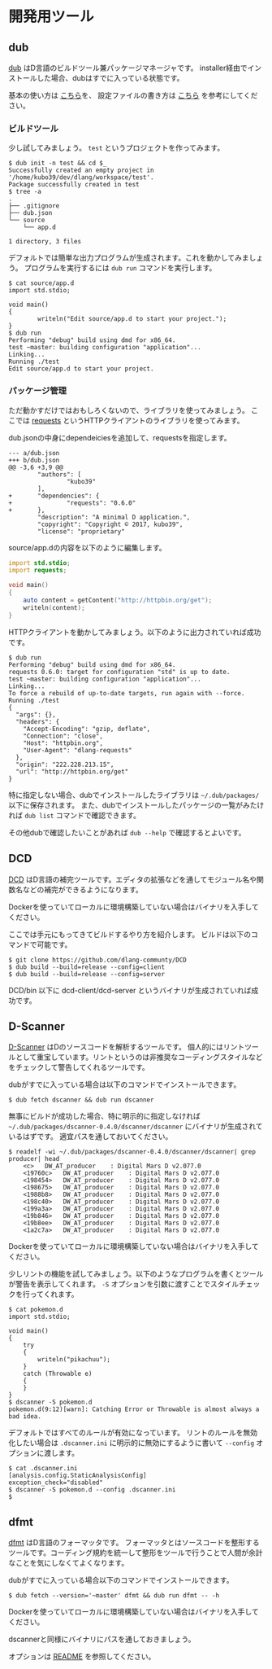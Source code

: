 # 開発用ツール

## dub

[dub](https://github.com/dlang/dub) はD言語のビルドツール兼パッケージマネージャです。
installer経由でインストールした場合、dubはすでに入っている状態です。

基本の使い方は [こちら](http://code.dlang.org/getting_started)を、 設定ファイルの書き方は [こちら](https://github.com/dlang/dub) を参考にしてください。

### ビルドツール

少し試してみましょう。 `test` というプロジェクトを作ってみます。

```console
$ dub init -n test && cd $_
Successfully created an empty project in '/home/kubo39/dev/dlang/workspace/test'.
Package successfully created in test
$ tree -a
.
├── .gitignore
├── dub.json
└── source
    └── app.d

1 directory, 3 files
```

デフォルトでは簡単な出力プログラムが生成されます。これを動かしてみましょう。
プログラムを実行するには `dub run` コマンドを実行します。

```console
$ cat source/app.d
import std.stdio;

void main()
{
        writeln("Edit source/app.d to start your project.");
}
$ dub run
Performing "debug" build using dmd for x86_64.
test ~master: building configuration "application"...
Linking...
Running ./test
Edit source/app.d to start your project.
```

### パッケージ管理

ただ動かすだけではおもしろくないので、ライブラリを使ってみましょう。
ここでは [requests](https://github.com/ikod/dlang-requests) というHTTPクライアントのライブラリを使ってみます。

dub.jsonの中身にdependeiciesを追加して、requestsを指定します。

```
--- a/dub.json
+++ b/dub.json
@@ -3,6 +3,9 @@
        "authors": [
                "kubo39"
        ],
+       "dependencies": {
+               "requests": "0.6.0"
+       },
        "description": "A minimal D application.",
        "copyright": "Copyright © 2017, kubo39",
        "license": "proprietary"
```

source/app.dの内容を以下のように編集します。

```d
import std.stdio;
import requests;

void main()
{
    auto content = getContent("http://httpbin.org/get");
    writeln(content);
}
```

HTTPクライアントを動かしてみましょう。以下のように出力されていれば成功です。

```console
$ dub run
Performing "debug" build using dmd for x86_64.
requests 0.6.0: target for configuration "std" is up to date.
test ~master: building configuration "application"...
Linking...
To force a rebuild of up-to-date targets, run again with --force.
Running ./test
{
  "args": {},
  "headers": {
    "Accept-Encoding": "gzip, deflate",
    "Connection": "close",
    "Host": "httpbin.org",
    "User-Agent": "dlang-requests"
  },
  "origin": "222.228.213.15",
  "url": "http://httpbin.org/get"
}
```

特に指定しない場合、dubでインストールしたライブラリは `~/.dub/packages/` 以下に保存されます。
また、dubでインストールしたパッケージの一覧がみたければ `dub list` コマンドで確認できます。

その他dubで確認したいことがあれば `dub --help` で確認するとよいです。

## DCD

[DCD](https://github.com/dlang-community/DCD) はD言語の補完ツールです。エディタの拡張などを通してモジュール名や関数名などの補完ができるようになります。

Dockerを使っていてローカルに環境構築していない場合はバイナリを入手してください。

ここでは手元にもってきてビルドするやり方を紹介します。
ビルドは以下のコマンドで可能です。

```console
$ git clone https://github.com/dlang-communty/DCD
$ dub build --build=release --config=client
$ dub build --build=release --config=server
```

DCD/bin 以下に dcd-client/dcd-server というバイナリが生成されていれば成功です。

## D-Scanner

[D-Scanner](https://github.com/dlang-community/D-Scanner/) はDのソースコードを解析するツールです。
個人的にはリントツールとして重宝しています。リントというのは非推奨なコーディングスタイルなどをチェックして警告してくれるツールです。

dubがすでに入っている場合は以下のコマンドでインストールできます。

```console
$ dub fetch dscanner && dub run dscanner
```

無事にビルドが成功した場合、特に明示的に指定しなければ `~/.dub/packages/dscanner-0.4.0/dscanner/dscanner` にバイナリが生成されているはずです。
適宜パスを通しておいてください。

```console
$ readelf -wi ~/.dub/packages/dscanner-0.4.0/dscanner/dscanner| grep producer| head
    <c>   DW_AT_producer    : Digital Mars D v2.077.0
    <19760c>   DW_AT_producer    : Digital Mars D v2.077.0
    <198454>   DW_AT_producer    : Digital Mars D v2.077.0
    <198675>   DW_AT_producer    : Digital Mars D v2.077.0
    <1988b8>   DW_AT_producer    : Digital Mars D v2.077.0
    <198c40>   DW_AT_producer    : Digital Mars D v2.077.0
    <199a3a>   DW_AT_producer    : Digital Mars D v2.077.0
    <19b846>   DW_AT_producer    : Digital Mars D v2.077.0
    <19b8ee>   DW_AT_producer    : Digital Mars D v2.077.0
    <1a2c7a>   DW_AT_producer    : Digital Mars D v2.077.0
```

Dockerを使っていてローカルに環境構築していない場合はバイナリを入手してください。

少しリントの機能を試してみましょう。以下のようなプログラムを書くとツールが警告を表示してくれます。
`-S` オプションを引数に渡すことでスタイルチェックを行ってくれます。

```console
$ cat pokemon.d
import std.stdio;

void main()
{
    try
    {
        writeln("pikachuu");
    }
    catch (Throwable e)
    {
    }
}
$ dscanner -S pokemon.d
pokemon.d(9:12)[warn]: Catching Error or Throwable is almost always a bad idea.
```

デフォルトではすべてのルールが有効になっています。
リントのルールを無効化したい場合は `.dscanner.ini` に明示的に無効にするように書いて `--config` オプションに渡します。

```console
$ cat .dscanner.ini
[analysis.config.StaticAnalysisConfig]
exception_check="disabled"
$ dscanner -S pokemon.d --config .dscanner.ini
$
```

## dfmt

[dfmt](https://github.com/dlang-community/dfmt) はD言語のフォーマッタです。
フォーマッタとはソースコードを整形するツールです。コーディング規約を統一して整形をツールで行うことで人間が余計なことを気にしなくてよくなります。

dubがすでに入っている場合以下のコマンドでインストールできます。

```console
$ dub fetch --version='~master' dfmt && dub run dfmt -- -h
```

Dockerを使っていてローカルに環境構築していない場合はバイナリを入手してください。

dscannerと同様にバイナリにパスを通しておきましょう。

オプションは [README](https://github.com/dlang-community/dfmt#configuration) を参照してください。
